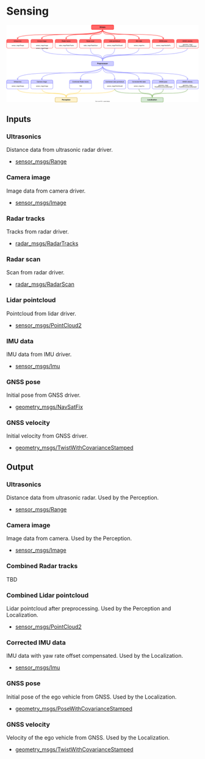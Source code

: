 # Sensing

![Node diagram](images/Sensing-Bus-ODD-Architecture.drawio.svg)

## Inputs

### Ultrasonics

Distance data from ultrasonic radar driver.

- [sensor_msgs/Range](https://github.com/ros2/common_interfaces/blob/rolling/sensor_msgs/msg/Range.msg)

### Camera image

Image data from camera driver.

- [sensor_msgs/Image](https://github.com/ros2/common_interfaces/blob/rolling/sensor_msgs/msg/Image.msg)

### Radar tracks

Tracks from radar driver.

- [radar_msgs/RadarTracks](https://github.com/ros-perception/radar_msgs/blob/ros2/msg/RadarTracks.msg)

### Radar scan

Scan from radar driver.

- [radar_msgs/RadarScan](https://github.com/ros-perception/radar_msgs/blob/ros2/msg/RadarScan.msg)

### Lidar pointcloud

Pointcloud from lidar driver.

- [sensor_msgs/PointCloud2](https://github.com/ros2/common_interfaces/blob/rolling/sensor_msgs/msg/PointCloud2.msg)

### IMU data

IMU data from IMU driver.

- [sensor_msgs/Imu](https://github.com/ros2/common_interfaces/blob/rolling/sensor_msgs/msg/Imu.msg)

### GNSS pose

Initial pose from GNSS driver.

- [geometry_msgs/NavSatFix](https://github.com/ros2/common_interfaces/blob/rolling/sensor_msgs/msg/NavSatFix.msg)

### GNSS velocity

Initial velocity from GNSS driver.

- [geometry_msgs/TwistWithCovarianceStamped](https://github.com/ros2/common_interfaces/blob/rolling/geometry_msgs/msg/TwistWithCovarianceStamped.msg)

## Output

### Ultrasonics

Distance data from ultrasonic radar. Used by the Perception.

- [sensor_msgs/Range](https://github.com/ros2/common_interfaces/blob/rolling/sensor_msgs/msg/Range.msg)

### Camera image

Image data from camera. Used by the Perception.

- [sensor_msgs/Image](https://github.com/ros2/common_interfaces/blob/rolling/sensor_msgs/msg/Image.msg)

### Combined Radar tracks

TBD

### Combined Lidar pointcloud

Lidar pointcloud after preprocessing. Used by the Perception and Localization.

- [sensor_msgs/PointCloud2](https://github.com/ros2/common_interfaces/blob/rolling/sensor_msgs/msg/PointCloud2.msg)

### Corrected IMU data

IMU data with yaw rate offset compensated. Used by the Localization.

- [sensor_msgs/Imu](https://github.com/ros2/common_interfaces/blob/rolling/sensor_msgs/msg/Imu.msg)

### GNSS pose

Initial pose of the ego vehicle from GNSS. Used by the Localization.

- [geometry_msgs/PoseWithCovarianceStamped](https://github.com/ros2/common_interfaces/blob/rolling/geometry_msgs/msg/PoseWithCovarianceStamped.msg)

### GNSS velocity

Velocity of the ego vehicle from GNSS. Used by the Localization.

- [geometry_msgs/TwistWithCovarianceStamped](https://github.com/ros2/common_interfaces/blob/rolling/geometry_msgs/msg/TwistWithCovarianceStamped.msg)
